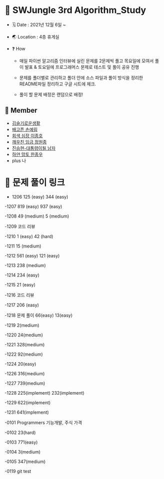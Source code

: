 # 📖 SWJungle 3rd Algorithm_Study

- 🗓 Date : 2021년 12월 6일 ~

- 🌏 Location : 4층 휴게실

- ❓ How

  - 매일 파이썬 알고리즘 인터뷰에 실린 문제를 2문제씩 풀고 목요일에 모여서 풀이 발표 & 토요일에 프로그래머스 문제로 테스트 및 풀이 공유 진행

  - 문제를 폴더별로 관리하고 폴더 안에 소스 파일과 풀이 방식을 정리한 README파일 정리하고 구글 시트에 체크.
  - 풀이 할 문제 배정은 랜덤으로 배정!

## 👥 Member

- [김슬기로운생활](https://github.com/sgsg9447/Algorithm_Study)
- [배고픈 손예림](https://github.com/Yerimi11/Algorithm_group_study)
- [회색 심장 이종호](https://github.com/Roha-Lee/sw_jungle_algorithm_group_study)
- [깨우친 임금 정원종](https://github.com/gitddabong/Algorithm_study)
- [진승현-대통령이될 남자](https://velog.io/@tmdgus3901/%EC%95%8C%EA%B3%A0%EB%A6%AC%EC%A6%98-%EB%AC%B8%EC%9E%90%EC%97%B4-%EC%A1%B0%EC%9E%91%EB%9E%8C%EB%8B%A4-%ED%91%9C%ED%98%84%EC%8B%9D)
- [하얀 망토 한종우](https://github.com/jwowo/algorithm-study)
- plus 나

# 🔗 문제 풀이 링크

- 1206
  125 (easy)
  344 (easy)

-1207
819 (easy)
937 (easy)

-1208
49 (medium)
5 (medium)

-1209
코드 리뷰

-1210
1 (easy)
42 (hard)

-1211
15 (medium)

-1212
561 (easy)
121 (easy)

-1213
238 (medium)

-1214
234 (easy)

-1215
21 (easy)

-1216
코드 리뷰

-1217
206 (easy)

-1218
문제 풀이 66(easy) 13(easy)

-1219
2(medium)

-1220
24(medium)

-1221
328(medium)

-1222
92(medium)

-1224
20(easy)

-1226
316(medium)

-1227
739(medium)

-1228
225(implement) 232(implement)

-1229
622(implement)

-1231
641(implement)

-0101
Programmers
기능개발, 주식 가격

-0102
23(hard)

-0103
771(easy)

-0104
3(medium)

-0105
347(medium)

-0119
git test
